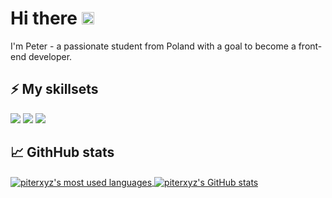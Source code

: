 # Hi there <img src="https://raw.githubusercontent.com/MartinHeinz/MartinHeinz/master/wave.gif" width="20px">

I'm Peter - a passionate student from Poland with a goal to become a front-end developer.

## ⚡ My skillsets
![](https://img.shields.io/badge/HTML5-E34F26?style=for-the-badge&logo=html5&logoColor=white)
![](https://img.shields.io/badge/CSS3-1572B6?style=for-the-badge&logo=css3&logoColor=white)
![](https://img.shields.io/badge/JavaScript-323330?style=for-the-badge&logo=javascript&logoColor=F7DF1E)

## 📈 GithHub stats
<a href="https://github.com/piterxyz">
    <img align="center" src="https://github-readme-stats.vercel.app/api/top-langs/?username=piterxyz&icon_color=2bbc8a&langs_count=3" alt="piterxyz's most used languages"/>
</a>

<a href="https://github.com/piterxyz">
    <img align="center" src="https://github-readme-stats.vercel.app/api?username=piterxyz&show_icons=true&line_height=27&count_private=true&icon_color=2bbc8a" alt="piterxyz's GitHub stats"/>
</a>

<!--
**Piterxyz/Piterxyz** is a ✨ _special_ ✨ repository because its `README.md` (this file) appears on your GitHub profile.

Here are some ideas to get you started:

- 🔭 I’m currently working on ...
- 🌱 I’m currently learning ...
- 👯 I’m looking to collaborate on ...
- 🤔 I’m looking for help with ...
- 💬 Ask me about ...
- 📫 How to reach me: ...
- 😄 Pronouns: ...
- ⚡ Fun fact: ...
-->
